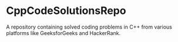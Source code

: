 # CppCodeSolutionsRepo
A repository containing solved coding problems in C++ from various platforms like GeeksforGeeks and HackerRank.
